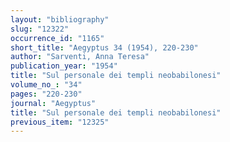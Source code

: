 ```yaml
---
layout: "bibliography"
slug: "12322"
occurrence_id: "1165"
short_title: "Aegyptus 34 (1954), 220-230"
author: "Sarventi, Anna Teresa"
publication_year: "1954"
title: "Sul personale dei templi neobabilonesi"
volume_no_: "34"
pages: "220-230"
journal: "Aegyptus"
title: "Sul personale dei templi neobabilonesi"
previous_item: "12325"
---
```

